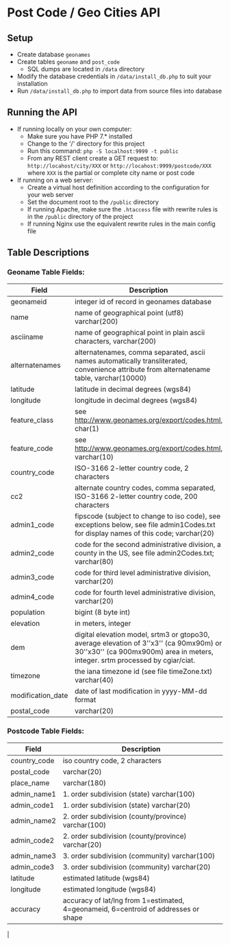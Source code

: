 # Post Code / Geo Cities API

## Setup
* Create database `geonames`
* Create tables `geoname` and `post_code`
  * SQL dumps are located in `/data` directory
* Modify the database credentials in `/data/install_db.php` to suit your installation
* Run `/data/install_db.php` to import data from source files into database

## Running the API
* If running locally on your own computer:
  * Make sure you have PHP 7.* installed
  * Change to the '/' directory for this project
  * Run this command: `php -S localhost:9999 -t public`
  * From any REST client create a GET request to: `http://locahost/city/XXX` or `http://locahost:9999/postcode/XXX` where `XXX` is the partial or complete city name or post code
* If running on a web server:
  * Create a virtual host definition according to the configuration for your web server
  * Set the document root to the `/public` directory
  * If running Apache, make sure the `.htaccess` file with rewrite rules is in the `/public` directory of the project
  * If running Nginx use the equivalent rewrite rules in the main config file

## Table Descriptions
### Geoname Table Fields:
| Field             | Description |
| ------------------|-------------------------------- |
| geonameid         | integer id of record in geonames database |
| name              | name of geographical point (utf8) varchar(200) |
| asciiname         | name of geographical point in plain ascii characters, varchar(200) |
| alternatenames    | alternatenames, comma separated, ascii names automatically transliterated, convenience attribute from alternatename table, varchar(10000) |
| latitude          | latitude in decimal degrees (wgs84) |
| longitude         | longitude in decimal degrees (wgs84) |
| feature_class     | see http://www.geonames.org/export/codes.html, char(1) |
| feature_code      | see http://www.geonames.org/export/codes.html, varchar(10) |
| country_code      | ISO-3166 2-letter country code, 2 characters |
| cc2               | alternate country codes, comma separated, ISO-3166 2-letter country code, 200 characters |
| admin1_code       | fipscode (subject to change to iso code), see exceptions below, see file admin1Codes.txt for display names of this code; varchar(20) |
| admin2_code       | code for the second administrative division, a county in the US, see file admin2Codes.txt; varchar(80) |
| admin3_code       | code for third level administrative division, varchar(20) |
| admin4_code       | code for fourth level administrative division, varchar(20) |
| population        | bigint (8 byte int) |
| elevation         | in meters, integer |
| dem               | digital elevation model, srtm3 or gtopo30, average elevation of 3''x3'' (ca 90mx90m) or 30''x30'' (ca 900mx900m) area in meters, integer. srtm processed by cgiar/ciat. |
| timezone          | the iana timezone id (see file timeZone.txt) varchar(40) |
| modification_date | date of last modification in yyyy-MM-dd format |
| postal_code       | varchar(20) |

### Postcode Table Fields:
| Field             | Description |
| ------------------|---------------------------------------- |
| country_code      | iso country code, 2 characters |
| postal_code       | varchar(20) |
| place_name        | varchar(180) |
| admin_name1       | 1. order subdivision (state) varchar(100) |
| admin_code1       | 1. order subdivision (state) varchar(20) |
| admin_name2       | 2. order subdivision (county/province) varchar(100) |
| admin_code2       | 2. order subdivision (county/province) varchar(20) |
| admin_name3       | 3. order subdivision (community) varchar(100) |
| admin_code3       | 3. order subdivision (community) varchar(20) |
| latitude          | estimated latitude (wgs84) |
| longitude         | estimated longitude (wgs84) |
| accuracy          | accuracy of lat/lng from 1=estimated, 4=geonameid, 6=centroid of addresses or shape |
|
